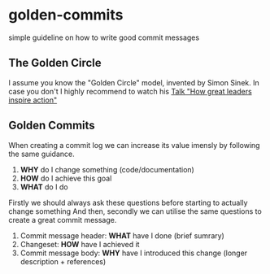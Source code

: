 # golden-commits

simple guideline on how to write good commit messages

## The Golden Circle

I assume you know the "Golden Circle" model, invented by Simon Sinek.
In case you don't I highly recommend to watch his [Talk "How great leaders inspire action"](https://www.ted.com/talks/simon_sinek_how_great_leaders_inspire_action)

## Golden Commits

When creating a commit log we can increase its value imensly by following the same guidance.

 1. **WHY** do I change something (code/documentation)
 2. **HOW** do I achieve this goal 
 3. **WHAT** do I do
 
Firstly we should always ask these questions before starting to actually change something
And then, secondly we can utilise the same questions to create a great commit message.

 1. Commit message header: **WHAT** have I done (brief sumrary)
 2. Changeset: **HOW** have I achieved it
 3. Commit message body: **WHY** have I introduced this change (longer description + references)
